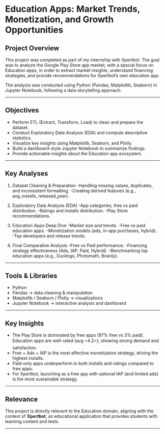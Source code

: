 # Education Apps: Market Trends, Monetization, and Growth Opportunities

## Project Overview 
This project was completed as part of my internship with Xpertbot. The goal was to analyze the Google Play Store app market, with a special focus on Education apps, in order to extract market insights, understand financing strategies, and provide recommendations for Xpertbot’s own education app.

The analysis was conducted using Python (Pandas, Matplotlib, Seaborn) in Jupyter Notebook, following a data storytelling approach.

---

## Objectives
- Perform ETL (Extract, Transform, Load) to clean and prepare the dataset.  
- Conduct Exploratory Data Analysis (EDA) and compute descriptive statistics.  
- Visualize key insights using Matplotlib, Seaborn, and Plotly.  
- Build a dashboard-style Jupyter Notebook to summarize findings.  
- Provide actionable insights about the Education app ecosystem.  

---

## Key Analyses

1. Dataset Cleaning & Preparation
  -Handling missing values, duplicates, and inconsistent formatting.
  -Creating derived features (e.g., avg_installs, released_year).

2. Exploratory Data Analysis (EDA)
  -App categories, free vs paid distribution.
  -Ratings and installs distribution.
  -Play Store recommendations.

3. Education Apps Deep Dive
  -Market size and trends.
  -Free vs paid education apps.
  -Monetization models (ads, in-app purchases, hybrid).
  -Top developers and release trends.

4. Final Comparative Analysis
  -Free vs Paid performance.
  -Financing strategy effectiveness (Ads, IAP, Paid, Hybrid).
  -Benchmarking top education apps (e.g., Duolingo, Photomath, Brainly).
   
---

## Tools & Libraries
- Python 
- Pandas → data cleaning & manipulation  
- Matplotlib / Seaborn / Plotly → visualizations  
- Jupyter Notebook → interactive analysis and dashboard  

---

## Key Insights

  - The Play Store is dominated by free apps (97% free vs 3% paid).
  Education apps are well-rated (avg ~4.2⭐), showing strong demand and satisfaction.
  - Free + Ads + IAP is the most effective monetization strategy, driving the highest installs.
  - Paid-only apps underperform in both installs and ratings compared to free apps.
  - For Xpertbot, launching as a free app with optional IAP (and limited ads) is the most sustainable strategy.

---

## Relevance
This project is directly relevant to the Education domain, aligning with the context of **Xpertbot**, an educational application that provides students with learning content and tests.  

---


